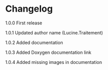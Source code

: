# Changelog

1.0.0 First release

1.0.1 Updated author name (Lucine.Traitement)

1.0.2 Added documentation

1.0.3 Added Doxygen documentation link

1.0.4 Added missing images in documentation